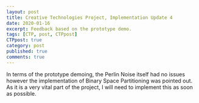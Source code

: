 ```yaml
---
layout: post
title: Creative Technologies Project, Implementation Update 4
date: 2020-01-16
excerpt: Feedback based on the prototype demo.
tags: [CTP, post, CTPpost]
CTPpost: true
category: post
published: true
comments: true
---
```

In terms of the prototype demoing, the Perlin Noise itself had no issues however the implementation of Binary Space Partitioning was pointed out. As it is a very vital part of the project, I will need to implement this as soon as possible.